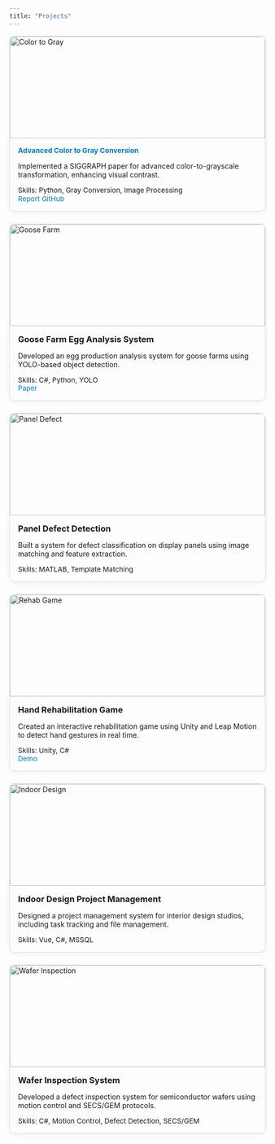 ```yaml
---
title: "Projects"
---
```


<style>
.card-container {
  display: grid;
  grid-template-columns: repeat(auto-fit, minmax(280px, 1fr));
  gap: 1.5rem;
  margin-top: 1rem;
}
.card {
  border: 1px solid #ddd;
  border-radius: 10px;
  overflow: hidden;
  box-shadow: 0 2px 8px rgba(0, 0, 0, 0.06);
  display: flex;
  flex-direction: column;
  transition: transform 0.2s ease;
}
.card:hover {
  transform: translateY(-4px);
}
.card img {
  width: 100%;
  height: 200px;
  object-fit: scale-down;
}
.card-content {
  padding: 1rem;
}
.card h3 {
  margin: 0 0 0.5rem;
}
.card .skills {
  margin-top: 0.5rem;
  font-size: 0.85rem;
}
.card a {
  display: inline-block;
  font-size: 0.85rem;
  color: #007acc;
  text-decoration: none;
}
</style>

<div class="card-container">

  <div class="card">
    <img src="/images/Advanced-Color-to-Gray-Conversion.png" alt="Color to Gray" />
    <div class="card-content">
      <h3><a href="/posts/Advanced-Color-to-Gray-Conversion/">Advanced Color to Gray Conversion</a></h3>
      <p>Implemented a SIGGRAPH paper for advanced color-to-grayscale transformation, enhancing visual contrast.</p>
      <div class="skills">Skills: Python, Gray Conversion, Image Processing</div>
      <a target="_blank" href="https://github.com/yanzzzzzzzzz/Advanced-Color-to-Gray-Conversion/blob/master/Report.pdf">Report</a>
      <a target="_blank" href="https://github.com/yanzzzzzzzzz/Advanced-Color-to-Gray-Conversion">GitHub</a>
    </div>
  </div>

  <div class="card">
    <img src="/images/goose-farm.png" alt="Goose Farm" />
    <div class="card-content">
      <h3>Goose Farm Egg Analysis System</h3>
      <p>Developed an egg production analysis system for goose farms using YOLO-based object detection.</p>
      <div class="skills">Skills: C#, Python, YOLO</div>
      <a target="_blank" href="https://ieeexplore.ieee.org/document/8644970">Paper</a>
    </div>
  </div>

  <div class="card">
    <img src="/images/panel-detection.jpg" alt="Panel Defect" />
    <div class="card-content">
      <h3>Panel Defect Detection</h3>
      <p>Built a system for defect classification on display panels using image matching and feature extraction.</p>
      <div class="skills">Skills: MATLAB, Template Matching</div>
    </div>
  </div>

  <div class="card">
    <img src="/images/hand-rehabilitation-game.png" alt="Rehab Game" />
    <div class="card-content">
      <h3>Hand Rehabilitation Game</h3>
      <p>Created an interactive rehabilitation game using Unity and Leap Motion to detect hand gestures in real time.</p>
      <div class="skills">Skills: Unity, C#</div>
      <a target="_blank" href="https://youtu.be/IYXUUOW3wrU?si=VhDoxTl7Gz7xgQmH">Demo</a>
    </div>
  </div>

  <div class="card">
    <img src="/images/indoor-design-project-management-system.png" alt="Indoor Design" />
    <div class="card-content">
      <h3>Indoor Design Project Management</h3>
      <p>Designed a project management system for interior design studios, including task tracking and file management.</p>
      <div class="skills">Skills: Vue, C#, MSSQL</div>
    </div>
  </div>

  <div class="card">
    <img src="/images/Wafer-Inspection.jpg" alt="Wafer Inspection" />
    <div class="card-content">
      <h3>Wafer Inspection System</h3>
      <p>Developed a defect inspection system for semiconductor wafers using motion control and SECS/GEM protocols.</p>
      <div class="skills">Skills: C#, Motion Control, Defect Detection, SECS/GEM</div>
    </div>
  </div>
</div>
